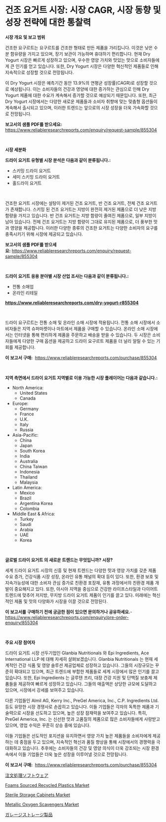 <p><h1>건조 요거트 시장: 시장 CAGR, 시장 동향 및 성장 전략에 대한 통찰력</h1></p><p><strong>시장 개요 및 보고 범위</strong></p>
<p><p>건조한 요구르트는 요구르트를 건조한 형태로 만든 제품을 가리킵니다. 이것은 낮은 수분 함유량을 가지고 있으며, 장기 보관이 가능하며 휴대하기 편리합니다. 현재 Dry Yogurt 시장은 빠르게 성장하고 있으며, 우수한 영양 가치와 맛있는 맛으로 소비자들에게 큰 인기를 얻고 있습니다. 또한, Dry Yogurt 시장은 다양한 혁신적인 제품들로 인해 지속적으로 성장할 것으로 전망됩니다.</p><p>이 Dry Yogurt 시장은 예측기간 동안 13.9%의 연평균 성장률(CAGR)로 성장할 것으로 예상됩니다. 이는 소비자들의 건강과 영양에 대한 증가하는 관심으로 인해 Dry Yogurt 제품에 대한 수요가 계속해서 증가할 것으로 예상되기 때문입니다. 또한, 최근 Dry Yogurt 시장에서는 다양한 새로운 제품들과 소비자 취향에 맞는 맞춤형 옵션들이 계속해서 출시되고 있으며, 이러한 트렌드는 앞으로의 시장 성장을 더욱 가속화할 것으로 전망됩니다.</p></p>
<p><strong>보고서의 샘플 PDF를 받으세요:</strong> <a href="https://www.reliableresearchreports.com/enquiry/request-sample/855304">https://www.reliableresearchreports.com/enquiry/request-sample/855304</a></p>
<p>&nbsp;</p>
<p><strong>시장 세분화</strong></p>
<p><strong>드라이 요거트 유형별 시장 분석은 다음과 같이 분류됩니다.:</strong></p>
<p><ul><li>스키밍 드라이 요거트</li><li>세미 스키밍 드라이 요거트</li><li>홀드라이 요거트</li></ul></p>
<p>&nbsp;</p>
<p><p>건조한 요거트 시장에는 설탕이 제거된 건조 요거트, 반 건조 요거트, 전체 건조 요거트가 존재합니다. 스키밍 된 건조 요거트는 지방이 완전히 제거된 제품으로 더 낮은 지방 함량을 가지고 있습니다. 반 건조 요거트는 지방 함량이 줄여진 제품으로, 일부 지방이 남아 있습니다. 전체 건조 요거트는 지방 함량이 그대로 유지된 제품으로, 더 풍부한 맛과 영양을 제공합니다. 이러한 다양한 종류의 건조한 요거트는 다양한 소비자의 요구를 충족시키기 위해 시장에 제공되고 있습니다.</p></p>
<p><strong>보고서의 샘플 PDF를 받으세요:</strong>&nbsp;<a href="https://www.reliableresearchreports.com/enquiry/request-sample/855304">https://www.reliableresearchreports.com/enquiry/request-sample/855304</a></p>
<p>&nbsp;</p>
<p><strong> 드라이 요거트 응용 분야별 시장 산업 조사는 다음과 같이 분류됩니다.:</strong></p>
<p><ul><li>전통 소매업</li><li>온라인 리테일</li></ul></p>
<p><strong><a href="https://www.reliableresearchreports.com/dry-yogurt-r855304">https://www.reliableresearchreports.com/dry-yogurt-r855304</a></strong></p>
<p>&nbsp;</p>
<p><p>드라이 요구르트는 전통 소매 및 온라인 소매 시장에 적용됩니다. 전통 소매 시장에서 소비자들은 지역 슈퍼마켓이나 마트에서 제품을 구매할 수 있습니다. 온라인 소매 시장에서는 인터넷을 통해 편리하게 제품을 주문하고 배송을 받을 수 있습니다. 두 시장은 소비자들에게 다양한 구매 옵션을 제공하고 드라이 요구르트 제품을 더 널리 알릴 수 있는 기회를 제공합니다.</p></p>
<p><strong>이 보고서 구매:</strong>&nbsp; <a href="https://www.reliableresearchreports.com/purchase/855304">https://www.reliableresearchreports.com/purchase/855304</a></p>
<p>&nbsp;</p>
<p><strong>지역 측면에서 드라이 요거트 지역별로 이용 가능한 시장 플레이어는 다음과 같습니다.:</strong></p>
<p><ul>
    <li>
        North America:
        <ul>
            <li>United States</li>
            <li>Canada</li>
        </ul>
    </li>
    <li>
        Europe:
        <ul>
            <li>Germany</li>
            <li>France</li>
            <li>U.K.</li>
            <li>Italy</li>
            <li>Russia</li>
        </ul>
    </li>
    <li>
        Asia-Pacific:
        <ul>
            <li>China</li>
            <li>Japan</li>
            <li>South Korea</li>
            <li>India</li>
            <li>Australia</li>
            <li>China Taiwan</li>
            <li>Indonesia</li>
            <li>Thailand</li>
            <li>Malaysia</li>
        </ul>
    </li>
    <li>
        Latin America:
        <ul>
            <li>Mexico</li>
            <li>Brazil</li>
            <li>Argentina Korea</li>
            <li>Colombia</li>
        </ul>
    </li>
    <li>
        Middle East & Africa:
        <ul>
            <li>Turkey</li>
            <li>Saudi</li>
            <li>Arabia</li>
            <li>UAE</li>
            <li>Korea</li>
        </ul>
    </li>
    </ul></p>
<p>&nbsp;</p>
<p><strong>글로벌 드라이 요거트 의 새로운 트렌드는 무엇입니까? 시장?</strong></p>
<p><p>세계 드라이 요거트 시장의 신흥 및 현재 트렌드는 다양한 맛과 영양 가치를 갖춘 제품 수요 증가, 건강식품 시장 성장, 온라인 유통 채널의 확대 등이 있다. 또한, 환경 보호 및 지속가능성에 대한 소비자 관심 증가로 친환경 포장재, 유통 과정에서의 친환경 제품 개발이 중요해지고 있다. 또한, 아시아 지역을 중심으로 건강한 라이프스타일과 다이어트 트렌드에 맞추어 저지방, 무지방 드라이 요거트 제품이 인기를 끌고 있다. 미래에는 혁신적인 제품 및 맛의 다양화가 시장을 이끌 것으로 전망된다.</p></p>
<p><strong>이 보고서를 구매하기 전에 궁금한 점이 있으면 문의하거나 공유하세요.</strong>- <a href="https://www.reliableresearchreports.com/enquiry/pre-order-enquiry/855304">https://www.reliableresearchreports.com/enquiry/pre-order-enquiry/855304</a></p>
<p>&nbsp;</p>
<p><strong>주요 시장 참여자</strong></p>
<p><p>드라이 요거트 시장 선두기업인 Glanbia Nutritionals 와 Epi Ingredients, Ace International LLP 에 대해 자세히 살펴보겠습니다. Glanbia Nutritionals 는 현재 세계적인 건강 식품 및 영양 솔루션 제공업체로 성장하고 있습니다. 그들의 시장규모는 꾸준히 확대되고 있으며, 최근 트렌드에 부합한 제품들로 세계 시장에서 많은 인기를 끌고 있습니다. 또한, Epi Ingredients 는 글루텐 프리, 대장 건강 지원 및 단백질 보충제 제품들을 제공하여 빠르게 성장하고 있습니다. 그들의 매출액은 상당한 규모에 도달하고 있으며, 시장에서 강세를 보여주고 있습니다.</p><p>다른 기업들인 Almil AG, Kerry Inc., PreGel America, Inc., C.P. Ingredients Ltd. 등도 유망한 시장 경쟁사로 손꼽히고 있습니다. 이들 기업들은 각자의 독특한 제품과 기술력으로 시장을 선도하고 있으며, 높은 성장 잠재력을 보여주고 있습니다. 특히, PreGel America, Inc. 는 신선한 맛과 고품질의 제품으로 많은 소비자들에게 사랑받고 있으며, 영업 수익은 꾸준히 상승 중에 있습니다.</p><p>이들 기업들은 선도적인 포지션을 유지하면서 영양 가치 높은 제품들을 소비자에게 제공하는 데 중점을 두고 있으며, 지속적인 혁신과 품질 향상을 통해 시장에서의 경쟁력을 극대화하고 있습니다. 추후에는 소비자들의 건강 및 영양 의식이 더욱 강조되는 시장 환경 속에서 이들 기업들은 더욱 높은 성장을 이루어낼 것으로 전망됩니다.</p></p>
<p><strong>이 보고서 구매:</strong>&nbsp;&nbsp;<a href="https://www.reliableresearchreports.com/purchase/855304">https://www.reliableresearchreports.com/purchase/855304</a></p>
<p><p><a href="https://github.com/ycmtqqhvk3273/Market-Research-Report-List-1/blob/main/433191329859.md">注文処理ソフトウェア</a></p><p><a href="https://www.linkedin.com/pulse/foams-sourced-recycled-plastics-market-goal-estimating-size-future-kx2ee?trackingId=TVK1Fw5I9GGPOf%2FccMq0vQ%3D%3D">Foams Sourced Recycled Plastics Market</a></p><p><a href="https://github.com/lataunyatinikmelvin59ilbd0dv/Market-Research-Report-List-2/blob/main/sterile-storage-cabinets-market.md">Sterile Storage Cabinets Market</a></p><p><a href="https://www.linkedin.com/pulse/metallic-oxygen-scavengers-market-centers-aspects-growth-mehtf?trackingId=4mp0itG4IWOrmXycGzB%2FXw%3D%3D">Metallic Oxygen Scavengers Market</a></p><p><a href="https://github.com/mathieurico66/Market-Research-Report-List-1/blob/main/394726729861.md">ガレージストレージ製品</a></p></p>